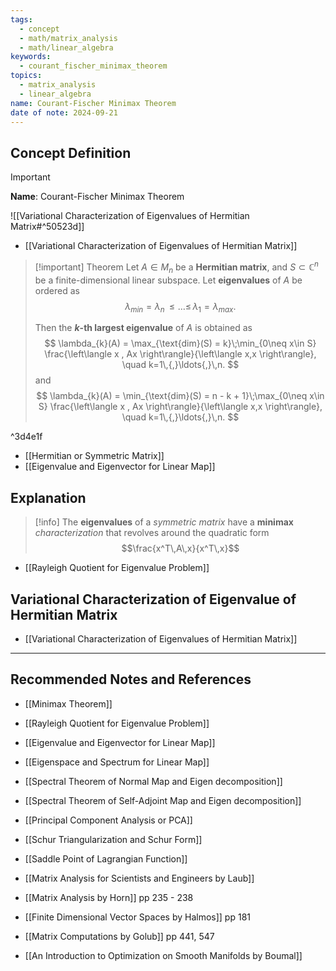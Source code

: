 ```yaml
---
tags:
  - concept
  - math/matrix_analysis
  - math/linear_algebra
keywords:
  - courant_fischer_minimax_theorem
topics:
  - matrix_analysis
  - linear_algebra
name: Courant-Fischer Minimax Theorem
date of note: 2024-09-21
---
```


## Concept Definition

>[!important]
>**Name**: Courant-Fischer Minimax Theorem

![[Variational Characterization of Eigenvalues of Hermitian Matrix#^50523d]]

- [[Variational Characterization of Eigenvalues of Hermitian Matrix]]

>[!important] Theorem
>Let $A\in M_{n}$ be a **Hermitian matrix**, and $S \subset \mathbb{C}^{n}$ be a finite-dimensional linear subspace. Let **eigenvalues** of $A$ be ordered as $$\lambda_{min} = \lambda_{n} \,{\le}\ldots{\le}\,\lambda_{1} = \lambda_{max}.$$
>
>Then the **$k$-th largest eigenvalue** of $A$ is obtained as
>$$
>\lambda_{k}(A) = \max_{\text{dim}(S) = k}\;\min_{0\neq x\in S} \frac{\left\langle x , Ax \right\rangle}{\left\langle  x,x    \right\rangle}, \quad k=1\,{,}\ldots{,}\,n.
>$$
>and 
>$$
>\lambda_{k}(A) = \min_{\text{dim}(S) = n - k + 1}\;\max_{0\neq x\in S} \frac{\left\langle x , Ax \right\rangle}{\left\langle  x,x    \right\rangle}, \quad k=1\,{,}\ldots{,}\,n.
>$$

^3d4e1f

- [[Hermitian or Symmetric Matrix]]
- [[Eigenvalue and Eigenvector for Linear Map]]



## Explanation

>[!info]
>The **eigenvalues** of a *symmetric matrix* have a **minimax** *characterization* that  revolves around the quadratic form $$\frac{x^T\,A\,x}{x^T\,x}$$

- [[Rayleigh Quotient for Eigenvalue Problem]]

## Variational Characterization of Eigenvalue of Hermitian Matrix

- [[Variational Characterization of Eigenvalues of Hermitian Matrix]]



-----------
##  Recommended Notes and References


- [[Minimax Theorem]]
- [[Rayleigh Quotient for Eigenvalue Problem]]


- [[Eigenvalue and Eigenvector for Linear Map]]
- [[Eigenspace and Spectrum for Linear Map]]
- [[Spectral Theorem of Normal Map and Eigen decomposition]]
- [[Spectral Theorem of Self-Adjoint Map and Eigen decomposition]]
- [[Principal Component Analysis or PCA]]
- [[Schur Triangularization and Schur Form]]
- [[Saddle Point of Lagrangian Function]]


- [[Matrix Analysis for Scientists and Engineers by Laub]]
- [[Matrix Analysis by Horn]] pp 235 - 238
- [[Finite Dimensional Vector Spaces by Halmos]] pp 181
- [[Matrix Computations by Golub]] pp 441, 547
- [[An Introduction to Optimization on Smooth Manifolds by Boumal]]